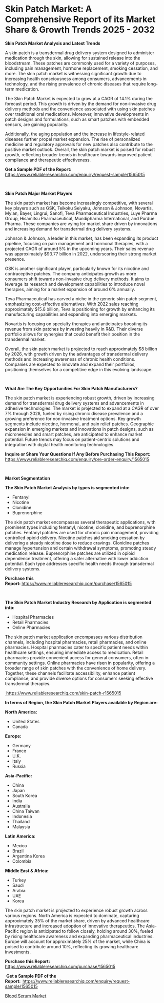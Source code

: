 <p><h1>Skin Patch Market: A Comprehensive Report of its Market Share & Growth Trends 2025 - 2032</h1></p><p><strong>Skin Patch Market Analysis and Latest Trends</strong></p>
<p><p>A skin patch is a transdermal drug delivery system designed to administer medication through the skin, allowing for sustained release into the bloodstream. These patches are commonly used for a variety of purposes, including pain management, hormone replacement, smoking cessation, and more. The skin patch market is witnessing significant growth due to increasing health consciousness among consumers, advancements in technology, and the rising prevalence of chronic diseases that require long-term medication.</p><p>The Skin Patch Market is expected to grow at a CAGR of 14.1% during the forecast period. This growth is driven by the demand for non-invasive drug delivery methods and the convenience associated with using skin patches over traditional oral medications. Moreover, innovative developments in patch designs and formulations, such as smart patches with embedded sensors, are gaining popularity. </p><p>Additionally, the aging population and the increase in lifestyle-related diseases further propel market expansion. The rise of personalized medicine and regulatory approvals for new patches also contribute to the positive market outlook. Overall, the skin patch market is poised for robust growth, reflecting broader trends in healthcare towards improved patient compliance and therapeutic effectiveness.</p></p>
<p><strong>Get a Sample PDF of the Report:&nbsp;</strong> <a href="https://www.reliableresearchiq.com/enquiry/request-sample/1565015?utm_campaign=3058&utm_medium=2&utm_source=Github&utm_content=ia&utm_term=08032025&utm_id=skin-patch">https://www.reliableresearchiq.com/enquiry/request-sample/1565015</a></p>
<p>&nbsp;</p>
<p><strong>Skin Patch Major Market Players</strong></p>
<p><p>The skin patch market has become increasingly competitive, with several key players such as GSK, Teikoku Seiyaku, Johnson & Johnson, Novartis, Mylan, Bayer, Lingrui, Sanofi, Teva Pharmaceutical Industries, Luye Pharma Group, Hisamitsu Pharmaceutical, Mundipharma International, and Purdue Pharma. These companies are vying for market share driven by innovations and increasing demand for transdermal drug delivery systems.</p><p>Johnson & Johnson, a leader in this market, has been expanding its product pipeline, focusing on pain management and hormonal therapies, with a projected CAGR of around 5% in the upcoming years. Their sales revenue was approximately $93.77 billion in 2022, underscoring their strong market presence.</p><p>GSK is another significant player, particularly known for its nicotine and contraceptive patches. The company anticipates growth as more consumers shift towards non-invasive drug delivery methods. It aims to leverage its research and development capabilities to introduce novel therapies, aiming for a market expansion of around 6% annually.</p><p>Teva Pharmaceutical has carved a niche in the generic skin patch segment, emphasizing cost-effective alternatives. With 2022 sales reaching approximately $15.6 billion, Teva is positioning for growth by enhancing its manufacturing capabilities and expanding into emerging markets.</p><p>Novartis is focusing on specialty therapies and anticipates boosting its revenue from skin patches by investing heavily in R&D. Their diverse portfolio allows for synergies that could benefit their position in the transdermal market.</p><p>Overall, the skin patch market is projected to reach approximately $8 billion by 2026, with growth driven by the advantages of transdermal delivery methods and increasing awareness of chronic health conditions. Companies are expected to innovate and expand their portfolios, positioning themselves for a competitive edge in this evolving landscape.</p></p>
<p>&nbsp;</p>
<p><strong>What Are The Key Opportunities For Skin Patch Manufacturers?</strong></p>
<p><p>The skin patch market is experiencing robust growth, driven by increasing demand for transdermal drug delivery systems and advancements in adhesive technologies. The market is projected to expand at a CAGR of over 7% through 2028, fueled by rising chronic disease prevalence and a growing preference for non-invasive treatment options. Key growth segments include nicotine, hormonal, and pain relief patches. Geographic expansion in emerging markets and innovations in patch designs, such as microneedles and smart patches, are anticipated to enhance market potential. Future trends may focus on patient-centric solutions and integration with digital health monitoring technologies.</p></p>
<p><strong>Inquire or Share Your Questions If Any Before Purchasing This Report:</strong> <a href="https://www.reliableresearchiq.com/enquiry/pre-order-enquiry/1565015?utm_campaign=3058&utm_medium=2&utm_source=Github&utm_content=ia&utm_term=08032025&utm_id=skin-patch">https://www.reliableresearchiq.com/enquiry/pre-order-enquiry/1565015</a></p>
<p>&nbsp;</p>
<p><strong>Market Segmentation</strong></p>
<p><strong>The Skin Patch Market Analysis by types is segmented into:</strong></p>
<p><ul><li>Fentanyl</li><li>Nicotine</li><li>Clonidine</li><li>Buprenorphine</li></ul></p>
<p><p>The skin patch market encompasses several therapeutic applications, with prominent types including fentanyl, nicotine, clonidine, and buprenorphine patches. Fentanyl patches are used for chronic pain management, providing controlled opioid delivery. Nicotine patches aid smoking cessation by delivering a steady nicotine dose to reduce cravings. Clonidine patches manage hypertension and certain withdrawal symptoms, promoting steady medication release. Buprenorphine patches are utilized in opioid dependence treatment, offering a safer alternative with lower addiction potential. Each type addresses specific health needs through transdermal delivery systems.</p></p>
<p><strong>Purchase this Report:&nbsp;</strong><a href="https://www.reliableresearchiq.com/purchase/1565015?utm_campaign=3058&utm_medium=2&utm_source=Github&utm_content=ia&utm_term=08032025&utm_id=skin-patch">https://www.reliableresearchiq.com/purchase/1565015</a></p>
<p>&nbsp;</p>
<p><strong>The Skin Patch Market Industry Research by Application is segmented into:</strong></p>
<p><ul><li>Hospital Pharmacies</li><li>Retail Pharmacies</li><li>Online Pharmacies</li></ul></p>
<p><p>The skin patch market application encompasses various distribution channels, including hospital pharmacies, retail pharmacies, and online pharmacies. Hospital pharmacies cater to specific patient needs within healthcare settings, ensuring immediate access to medication. Retail pharmacies provide convenient access for general consumers, often in community settings. Online pharmacies have risen in popularity, offering a broader range of skin patches with the convenience of home delivery. Together, these channels facilitate accessibility, enhance patient compliance, and provide diverse options for consumers seeking effective transdermal therapies.</p></p>
<p><a href="https://www.reliableresearchiq.com/skin-patch-r1565015?utm_campaign=3058&utm_medium=2&utm_source=Github&utm_content=ia&utm_term=08032025&utm_id=skin-patch">&nbsp;https://www.reliableresearchiq.com/skin-patch-r1565015</a></p>
<p><strong>In terms of Region, the Skin Patch Market Players available by Region are:</strong></p>
<p>
    <p> <strong> North America: </strong>
        <ul>
            <li>United States</li>
            <li>Canada</li>
        </ul>
        </p> 
    <p> <strong> Europe: </strong>
        <ul>
            <li>Germany</li>
            <li>France</li>
            <li>U.K.</li>
            <li>Italy</li>
            <li>Russia</li>
        </ul>
        </p> 
    <p> <strong> Asia-Pacific: </strong>
        <ul>
            <li>China</li>
            <li>Japan</li>
            <li>South Korea</li>
            <li>India</li>
            <li>Australia</li>
            <li>China Taiwan</li>
            <li>Indonesia</li>
            <li>Thailand</li>
            <li>Malaysia</li>
        </ul>
        </p> 
    <p> <strong> Latin America: </strong>
        <ul>
            <li>Mexico</li>
            <li>Brazil</li>
            <li>Argentina Korea</li>
            <li>Colombia</li>
        </ul>
        </p> 
    <p> <strong> Middle East & Africa: </strong>
        <ul>
            <li>Turkey</li>
            <li>Saudi</li>
            <li>Arabia</li>
            <li>UAE</li>
            <li>Korea</li>
        </ul>
    </p>
    </p>
<p><p>The skin patch market is projected to experience robust growth across various regions. North America is expected to dominate, capturing approximately 35% of the market share, driven by advanced healthcare infrastructure and increased adoption of innovative therapeutics. The Asia-Pacific region is anticipated to follow closely, holding around 30%, fueled by rising healthcare awareness and expanding pharmaceutical industries. Europe will account for approximately 25% of the market, while China is poised to contribute around 10%, reflecting its growing healthcare investments.</p></p>
<p><strong>Purchase this Report: </strong><a href="https://www.reliableresearchiq.com/purchase/1565015?utm_campaign=3058&utm_medium=2&utm_source=Github&utm_content=ia&utm_term=08032025&utm_id=skin-patch">https://www.reliableresearchiq.com/purchase/1565015</a></p>
<p>&nbsp;<strong>Get a Sample PDF of the Report:&nbsp;&nbsp;</strong><a href="https://www.reliableresearchiq.com/enquiry/request-sample/1565015?utm_campaign=3058&utm_medium=2&utm_source=Github&utm_content=ia&utm_term=08032025&utm_id=skin-patch">https://www.reliableresearchiq.com/enquiry/request-sample/1565015</a></p>
<p><strong></strong></p>
<p><p><a href="https://github.com/beroxiluwaya/Market-Research-Report-List-1/blob/main/blood-serum-market.md?utm_campaign=3058&utm_medium=2&utm_source=Github&utm_content=ia&utm_term=08032025&utm_id=skin-patch">Blood Serum Market</a></p></p>
